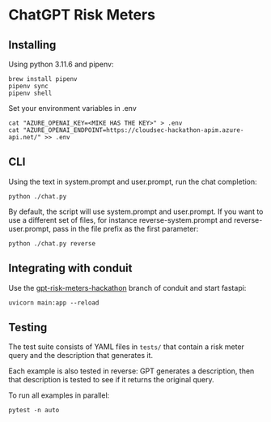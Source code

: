 # ChatGPT Risk Meters

## Installing

Using python 3.11.6 and pipenv:

```
brew install pipenv
pipenv sync
pipenv shell
```

Set your environment variables in .env

```
cat "AZURE_OPENAI_KEY=<MIKE HAS THE KEY>" > .env
cat "AZURE_OPENAI_ENDPOINT=https://cloudsec-hackathon-apim.azure-api.net/" >> .env
```

## CLI

Using the text in system.prompt and user.prompt, run the chat completion:

```
python ./chat.py
```

By default, the script will use system.prompt and user.prompt. If you want to use a different set of files, for instance reverse-system.prompt and reverse-user.prompt, pass in the file prefix as the first parameter:

```
python ./chat.py reverse
```

## Integrating with conduit

Use the [gpt-risk-meters-hackathon](https://github.com/KennaSecurity/conduit/tree/gpt-risk-meters-hackathon) branch of conduit and start fastapi:

```
uvicorn main:app --reload
```

## Testing

The test suite consists of YAML files in `tests/` that contain a risk meter query and the description that generates it.

Each example is also tested in reverse: GPT generates a description, then that description is tested to see if it returns the original query.

To run all examples in parallel:

```
pytest -n auto
```
